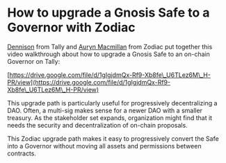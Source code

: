 # How to upgrade a Gnosis Safe to a Governor with Zodiac

[Dennison](https://twitter.com/dennisonbertram) from Tally and [Auryn Macmillan](https://twitter.com/auryn\_macmillan) from Zodiac put together this video walkthrough about how to upgrade a Gnosis Safe to an on-chain Governor on Tally:

[https://drive.google.com/file/d/1gIgjdmQx-Rf9-Xb8fe\_U6TLez6M\_H-PR/view](https://drive.google.com/file/d/1gIgjdmQx-Rf9-Xb8fe\_U6TLez6M\_H-PR/view)

This upgrade path is particularly useful for progressively decentralizing a DAO. Often, a multi-sig makes sense for a newer DAO with a smaller treasury. As the stakeholder set expands, organization might find that it needs the security and decentralization of on-chain proposals.

This Zodiac upgrade path makes it easy to progressively convert the Safe into a Governor without moving all assets and permissions between contracts.
